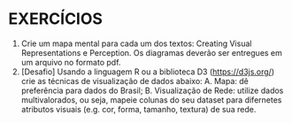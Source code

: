 # EXERCÍCIOS

1. Crie um mapa mental para cada um dos textos: Creating Visual Representations e Perception. Os diagramas deverão ser entregues em um arquivo no formato pdf.
2. [Desafio] Usando a linguagem R ou a biblioteca D3 (https://d3js.org/) crie as técnicas de visualização de dados abaixo:
   A. Mapa: dê preferência para dados do Brasil;
   B. Visualização de Rede: utilize dados multivalorados, ou seja, mapeie colunas do seu dataset para difernetes atributos visuais (e.g. cor, forma, tamanho, textura) de sua rede.
